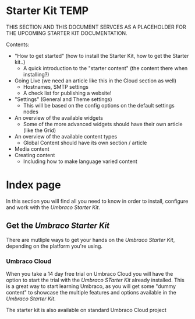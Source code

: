 # Starter Kit TEMP

THIS SECTION AND THIS DOCUMENT SERVCES AS A PLACEHOLDER FOR THE UPCOMING STARTER KIT DOCUMENTATION.

Contents:

* "How to get started" (how to install the Starter Kit, how to get the Starter kit..)
    * A quick introduction to the "starter content" (the content there when installing?)
* Going Live (we need an article like this in the Cloud section as well)
    * Hostnames, SMTP settings
    * A check list for publishing a website!
* "Settings" (General and Theme settings)
    * This will be based on the config options on the default settings nodes
* An overview of the available widgets
    * Some of the more advanced widgets should have their own article (like the Grid)
* An overview of the available content types
    * Global Content should have its own section / article
* Media content
* Creating content
    * Including how to make language varied content


# Index page

In this section you will find all you need to know in order to install, configure and work with the *Umbraco Starter Kit*. 

## Get the *Umbraco Starter Kit*

There are mutliple ways to get your hands on the *Umbraco Starter Kit*, depending on the platform you're using.

### Umbraco Cloud

When you take a 14 day free trial on Umbraco Cloud you will have the option to start the trial with the *Umbraco STarter Kit* already installed. This is a great way to start learning Umbraco, as you will get some "dummy content" to showcase the multiple features and options available in the *Umbraco Starter Kit*.

The starter kit is also available on standard Umbraco Cloud project
